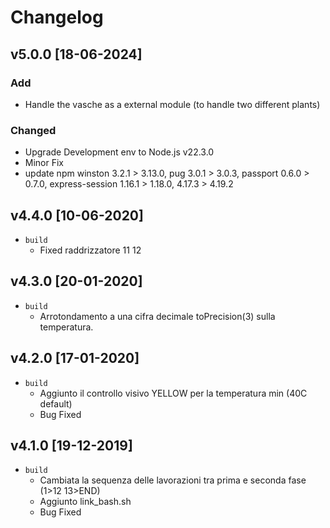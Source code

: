 # Changelog

<!-- ## Unreleased -->
<!-- Add new, unreleased items here. -->

## v5.0.0 [18-06-2024]

### Add
  - Handle the vasche as a external module (to handle two different plants)

### Changed
  - Upgrade Development env to Node.js v22.3.0
  - Minor Fix
  - update npm winston 3.2.1 > 3.13.0, pug 3.0.1 > 3.0.3, passport 0.6.0 > 0.7.0, express-session 1.16.1 > 1.18.0, 4.17.3 > 4.19.2

## v4.4.0 [10-06-2020]
- `build`
  - Fixed raddrizzatore 11 12 

## v4.3.0 [20-01-2020]
- `build`
  - Arrotondamento a una cifra decimale toPrecision(3) sulla temperatura. 

## v4.2.0 [17-01-2020]
- `build`
  - Aggiunto il controllo visivo YELLOW per la temperatura min (40C default)
  - Bug Fixed

## v4.1.0 [19-12-2019]
- `build`
  - Cambiata la sequenza delle lavorazioni tra prima e seconda fase (1>12  13>END)
  - Aggiunto link_bash.sh
  - Bug Fixed 